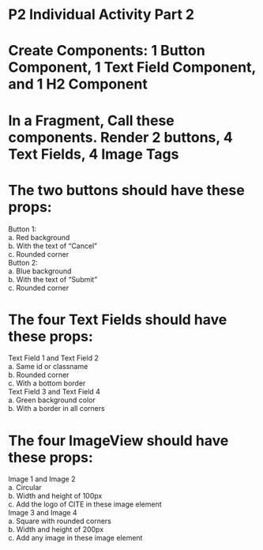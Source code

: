 # P2 Individual Activity Part 2

# Create Components: 1 Button Component, 1 Text Field Component, and 1 H2 Component
# In a Fragment, Call these components. Render 2 buttons, 4 Text Fields, 4 Image Tags
# The two buttons should have these props:
Button 1: \
a. Red background \
b. With the text of “Cancel” \
c. Rounded corner \
Button 2: \
a. Blue background \
b. With the text of “Submit” \
c. Rounded corner 

# The four Text Fields should have these props:
Text Field 1 and Text Field 2 \
a. Same id or classname \
b. Rounded corner \
c. With a bottom border \
Text Field 3 and Text Field 4 \
a. Green background color \
b. With a border in all corners 

# The four ImageView should have these props:
Image 1 and Image 2 \
a. Circular \
b. Width and height of 100px \
c. Add the logo of CITE in these image element \
Image 3 and Image 4 \
a. Square with rounded corners \
b. Width and height of 200px \
c. Add any image in these image element 
